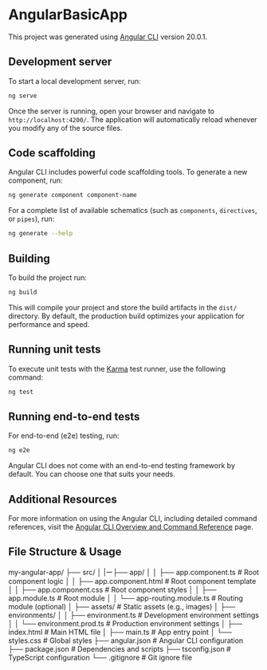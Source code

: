 # AngularBasicApp

This project was generated using [Angular CLI](https://github.com/angular/angular-cli) version 20.0.1.

## Development server

To start a local development server, run:

```bash
ng serve
```

Once the server is running, open your browser and navigate to `http://localhost:4200/`. The application will automatically reload whenever you modify any of the source files.

## Code scaffolding

Angular CLI includes powerful code scaffolding tools. To generate a new component, run:

```bash
ng generate component component-name
```

For a complete list of available schematics (such as `components`, `directives`, or `pipes`), run:

```bash
ng generate --help
```

## Building

To build the project run:

```bash
ng build
```

This will compile your project and store the build artifacts in the `dist/` directory. By default, the production build optimizes your application for performance and speed.

## Running unit tests

To execute unit tests with the [Karma](https://karma-runner.github.io) test runner, use the following command:

```bash
ng test
```

## Running end-to-end tests

For end-to-end (e2e) testing, run:

```bash
ng e2e
```

Angular CLI does not come with an end-to-end testing framework by default. You can choose one that suits your needs.

## Additional Resources

For more information on using the Angular CLI, including detailed command references, visit the [Angular CLI Overview and Command Reference](https://angular.dev/tools/cli) page.


## File Structure & Usage
my-angular-app/
├── src/
│   |ー├── app/
│   │   ├── app.component.ts       # Root component logic
│   │   ├── app.component.html     # Root component template
│   │   ├── app.component.css      # Root component styles
│   │   ├── app.module.ts          # Root module
│   │   └── app-routing.module.ts  # Routing module (optional)
│   ├── assets/                   # Static assets (e.g., images)
│   ├── environments/
│   │   ├── environment.ts        # Development environment settings
│   │   └── environment.prod.ts   # Production environment settings
│   ├── index.html                # Main HTML file
│   ├── main.ts                   # App entry point
│   └── styles.css                # Global styles
├── angular.json                  # Angular CLI configuration
├── package.json                  # Dependencies and scripts
├── tsconfig.json                 # TypeScript configuration
└── .gitignore                    # Git ignore file